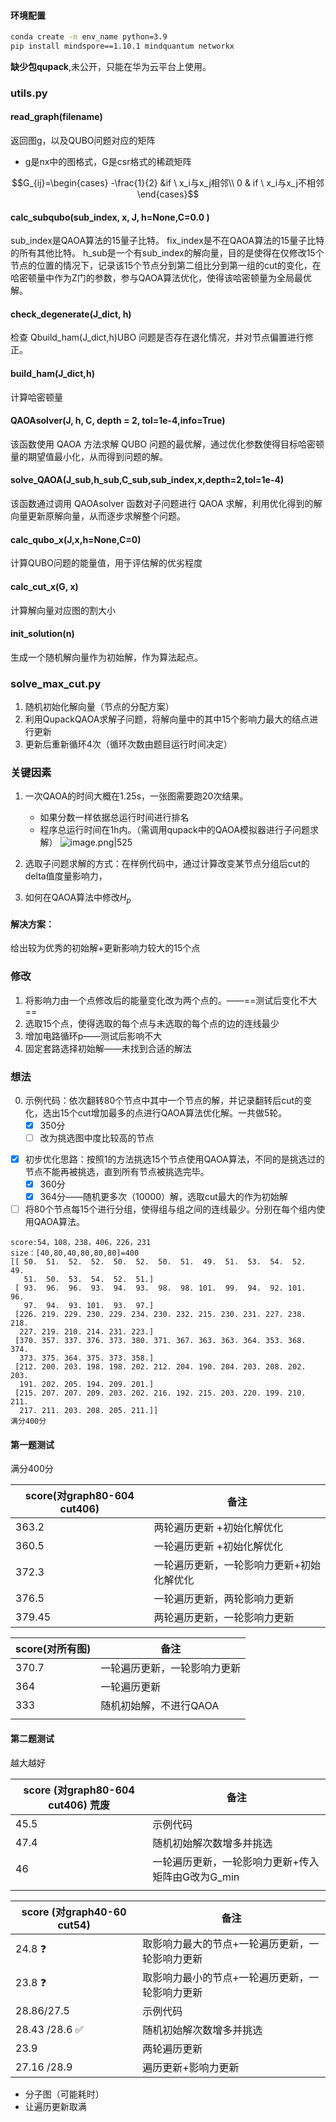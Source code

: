 ---
---

#### 环境配置

```bash
conda create -n env_name python=3.9
pip install mindspore==1.10.1 mindquantum networkx
```

**缺少包qupack**,未公开，只能在华为云平台上使用。

### utils.py

#### read_graph(filename)
返回图g，以及QUBO问题对应的矩阵
+ g是nx中的图格式，G是csr格式的稀疏矩阵

$$G_{ij}=\begin{cases}
  -\frac{1}{2} &if \ x_i与x_j相邻\\
0 & if \ x_i与x_j不相邻
\end{cases}$$

#### calc_subqubo(sub_index, x, J, h=None,C=0.0 )
sub_index是QAOA算法的15量子比特。
fix_index是不在QAOA算法的15量子比特的所有其他比特。
h_sub是一个有sub_index的解向量，目的是使得在仅修改15个节点的位置的情况下，记录该15个节点分到第二组比分到第一组的cut的变化，在哈密顿量中作为Z门的参数，参与QAOA算法优化，使得该哈密顿量为全局最优解。


#### check_degenerate(J_dict, h)
检查 Qbuild_ham(J_dict,h)UBO 问题是否存在退化情况，并对节点偏置进行修正。

#### build_ham(J_dict,h)
计算哈密顿量

#### QAOAsolver(J, h, C, depth = 2, tol=1e-4,info=True)
该函数使用 QAOA 方法求解 QUBO 问题的最优解，通过优化参数使得目标哈密顿量的期望值最小化，从而得到问题的解。

#### solve_QAOA(J_sub,h_sub,C_sub,sub_index,x,depth=2,tol=1e-4)
该函数通过调用 QAOAsolver 函数对子问题进行 QAOA 求解，利用优化得到的解向量更新原解向量，从而逐步求解整个问题。

#### calc_qubo_x(J,x,h=None,C=0)
计算QUBO问题的能量值，用于评估解的优劣程度

#### calc_cut_x(G, x)
计算解向量对应图的割大小

#### init_solution(n)
生成一个随机解向量作为初始解，作为算法起点。




### solve_max_cut.py
1. 随机初始化解向量（节点的分配方案）
2. 利用QupackQAOA求解子问题，将解向量中的其中15个影响力最大的结点进行更新
3. 更新后重新循环4次（循环次数由题目运行时间决定）

### 关键因素
1. 一次QAOA的时间大概在1.25s，一张图需要跑20次结果。
	+ 如果分数一样依据总运行时间进行排名
	+ 程序总运行时间在1h内。（需调用qupack中的QAOA模拟器进行子问题求解）
![image.png|525](https://cdn.jsdelivr.net/gh/Thomas333333/MyPostImage/Images/20230710101321.png)

2. 选取子问题求解的方式：在样例代码中，通过计算改变某节点分组后cut的delta值度量影响力，
3. 如何在QAOA算法中修改$H_p$ 

#### 解决方案：
给出较为优秀的初始解+更新影响力较大的15个点

### 修改
1. 将影响力由一个点修改后的能量变化改为两个点的。——==测试后变化不大==
2. 选取15个点，使得选取的每个点与未选取的每个点的边的连线最少
3. 增加电路循环p——测试后影响不大
4. 固定套路选择初始解——未找到合适的解法

### 想法
0.  示例代码：依次翻转80个节点中其中一个节点的解，并记录翻转后cut的变化，选出15个cut增加最多的点进行QAOA算法优化解。一共做5轮。
	- [x]  350分
	- [ ]  改为挑选图中度比较高的节点
 - [x] 初步优化思路：按照1的方法挑选15个节点使用QAOA算法，不同的是挑选过的节点不能再被挑选，直到所有节点被挑选完毕。 
	- [x] 360分
	- [x] 364分——随机更多次（10000）解，选取cut最大的作为初始解
- [ ]  将80个节点每15个进行分组，使得组与组之间的连线最少。分别在每个组内使用QAOA算法。

```
score:54，108，238，406，226，231
size：[40,80,40,80,80,80]=400
[[ 50.  51.  52.  52.  50.  52.  50.  51.  49.  51.  53.  54.  52.  49.
   51.  50.  53.  54.  52.  51.]
 [ 93.  96.  96.  93.  94.  93.  98.  98. 101.  99.  94.  92. 101.  96.
   97.  94.  93. 101.  93.  97.]
 [226. 219. 229. 230. 229. 234. 230. 232. 215. 230. 231. 227. 238. 218.
  227. 219. 210. 214. 231. 223.]
 [370. 357. 337. 376. 373. 380. 371. 367. 363. 363. 364. 353. 368. 374.
  373. 375. 364. 375. 373. 358.]
 [212. 200. 203. 198. 198. 202. 212. 204. 190. 204. 203. 208. 202. 203.
  191. 202. 205. 194. 209. 201.]
 [215. 207. 207. 209. 203. 202. 216. 192. 215. 203. 220. 199. 210. 211.
  217. 211. 203. 208. 205. 211.]]
满分400分

```

#### 第一题测试
满分400分

| score(对graph80-604 cut406) | 备注                                      |
| --------------------------- | ----------------------------------------- |
| 363.2                       | 两轮遍历更新  +初始化解优化               |
| 360.5                       | 一轮遍历更新  +初始化解优化               |
| 372.3                       | 一轮遍历更新，一轮影响力更新+初始化解优化 |
| 376.5                            | 一轮遍历更新，两轮影响力更新              |
| 379.45                            |          两轮遍历更新，一轮影响力更新                                 |

| score(对所有图) | 备注                         |
| --------------- | ---------------------------- |
| 370.7           | 一轮遍历更新，一轮影响力更新 |
| 364             | 一轮遍历更新                 |
| 333             | 随机初始解，不进行QAOA       |
|                 |                              |


#### 第二题测试
越大越好

| score (对graph80-604 cut406)  荒废 | 备注                                              |
| ---------------------------- | ------------------------------------------------- |
| 45.5                         | 示例代码                                          |
| 47.4                         | 随机初始解次数增多并挑选                          |
| 46                       | 一轮遍历更新，一轮影响力更新+传入矩阵由G改为G_min | 
|                              |                                                   |

| score (对graph40-60 cut54) | 备注                                            |
| -------------------------- | ----------------------------------------------- |
| 24.8  ❓                   | 取影响力最大的节点+一轮遍历更新，一轮影响力更新 |
| 23.8   ❓                  | 取影响力最小的节点+一轮遍历更新，一轮影响力更新 |
| 28.86/27.5                 | 示例代码                                        |
| 28.43 /28.6       ✅       | 随机初始解次数增多并挑选                        |
| 23.9                       | 两轮遍历更新                                    |
|        27.16   /28.9                 |       遍历更新+影响力更新                                          |

+ 分子图（可能耗时）
+ 让遍历更新取满